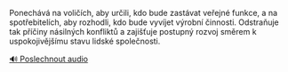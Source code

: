 
Ponechává na voličích, aby určili, kdo bude zastávat veřejné funkce, a na spotřebitelích, aby rozhodli, kdo bude vyvíjet výrobní činnosti. Odstraňuje tak příčiny násilných konfliktů a zajišťuje postupný rozvoj směrem k uspokojivějšímu stavu lidské společnosti.

[🔊 Poslechnout audio](/data/7-paragraphs/audio/chapter_165/para_004-Ponechv-na-volich-aby-urili-kdo-bude-zastv.mp3)
